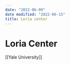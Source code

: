 ```yaml
---
date: "2022-06-09"
date modified: "2022-06-15"
title: Loria center
---
```


# Loria Center
[[Yale University]]
